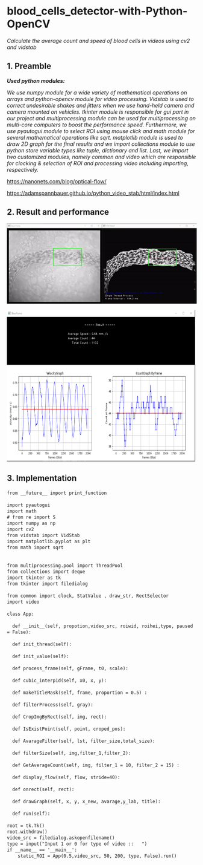 # blood_cells_detector-with-Python-OpenCV
_Calculate the average count and speed of blood cells in videos using cv2 and vidstab_

## 1. Preamble
**_Used python modules:_**

_We use numpy module for a wide variety of mathematical operations on arrays and python-opencv module for video processing. Vidstab is used to correct undesirable shakes and jitters when we use hand-held camera and camera mounted on vehicles. tkinter module is responsible for gui part in our project and multiprocessing module can be used for multiprocessing on multi-core computers to boost the performance speed.
Furthermore, we use pyautogui module to select ROI using mouse click and math module for several mathematical operations like sqrt. matplotlib module is used to draw 2D graph for the final results and we import collections module to use python store variable types like tuple, dictionary and list.
Last, we import two customized modules, namely common and video which are responsible for clocking & selection of ROI and processing video including importing, respectively._

https://nanonets.com/blog/optical-flow/

https://adamspannbauer.github.io/python_video_stab/html/index.html

## 2. Result and performance

<p>
<img src="/result/processing_flood_cells.gif" text-align="center">
</p>
<p>
<img src="/result/result.PNG" width="500" height="400">
</p>

## 3. Implementation
```
from __future__ import print_function

import pyautogui
import math
# from re import S
import numpy as np
import cv2
from vidstab import VidStab
import matplotlib.pyplot as plt
from math import sqrt


from multiprocessing.pool import ThreadPool
from collections import deque
import tkinter as tk
from tkinter import filedialog

from common import clock, StatValue , draw_str, RectSelector
import video

class App:

  def __init__(self, propotion,video_src, roiwid, roihei,type, paused = False):
  
  def init_thread(self):
  
  def init_value(self):
  
  def process_frame(self, gFrame, t0, scale):
  
  def cubic_interp1d(self, x0, x, y):
  
  def makeTitleMask(self, frame, proportion = 0.5) : 
  
  def filterProcess(self, gray):
  
  def CropImgByRect(self, img, rect):
  
  def IsExistPoint(self, point, croped_pos):
  
  def AvarageFilter(self, lst, filter_size,total_size):
  
  def filterSize(self, img,filter_1,filter_2):
  
  def GetAverageCount(self, img, filter_1 = 10, filter_2 = 15) : 
  
  def display_flow(self, flow, stride=40):
  
  def onrect(self, rect):
  
  def drawGraph(self, x, y, x_new, avarage,y_lab, title):
  
  def run(self):
  
root = tk.Tk()
root.withdraw()
video_src = filedialog.askopenfilename()
type = input("Input 1 or 0 for type of video ::   ")
if __name__ == '__main__':
    static_ROI = App(0.5,video_src, 50, 200, type, False).run()
  
```
